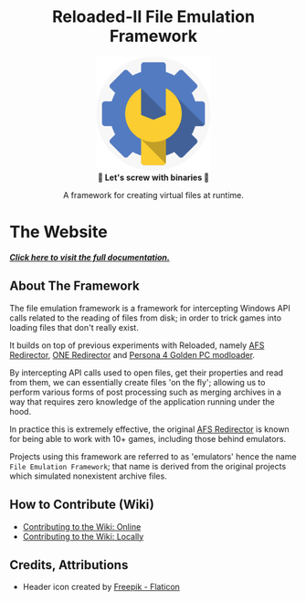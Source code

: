 <div align="center">
	<h1>Reloaded-II File Emulation Framework</h1>
	<img src="./docs/images/icon.png" Width=200 /><br/>
	<strong>🎈 Let's screw with binaries 🎈</strong>
    <p>A framework for creating virtual files at runtime.</p>
</div>

# The Website

[***Click here to visit the full documentation.***](https://sewer56.dev/FileEmulationFramework/)

## About The Framework

The file emulation framework is a framework for intercepting Windows API calls related to the reading of files from disk; in order to trick games into loading files that don't really exist.  

It builds on top of previous experiments with Reloaded, namely [AFS Redirector](https://github.com/Sewer56/AfsFsRedir.ReloadedII), [ONE Redirector](https://github.com/Sewer56/Heroes.Utils.OneRedirector.ReloadedII) and [Persona 4 Golden PC modloader](https://github.com/tge-was-taken/p4gpc.modloader).  

By intercepting API calls used to open files, get their properties and read from them, we can essentially create files 'on the fly'; allowing us to perform various forms of post processing such as merging archives in a way that requires zero knowledge of the application running under the hood.

In practice this is extremely effective, the original [AFS Redirector](https://github.com/Sewer56/AfsFsRedir.ReloadedII) is known for being able to work with 10+ games, including those behind emulators.

Projects using this framework are referred to as 'emulators' hence the name `File Emulation Framework`; that name is derived from the original projects which simulated nonexistent archive files.

## How to Contribute (Wiki)

- [Contributing to the Wiki: Online](./docs/guides/contributing-online.md)
- [Contributing to the Wiki: Locally](./docs/guides/contributing-locally.md)

## Credits, Attributions

- Header icon created by <a href="https://www.flaticon.com/free-icons/settings" title="settings icons">Freepik - Flaticon</a>

